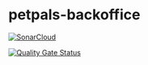 # petpals-backoffice
[![SonarCloud](https://sonarcloud.io/images/project_badges/sonarcloud-orange.svg)](https://sonarcloud.io/summary/new_code?id=From-pets-to-pals_petpals-backoffice)

[![Quality Gate Status](https://sonarcloud.io/api/project_badges/measure?project=From-pets-to-pals_petpals-backoffice&metric=alert_status&token=6d43e092aea4a37944979b85c32d9b86d5d22ba9)](https://sonarcloud.io/summary/new_code?id=From-pets-to-pals_petpals-backoffice)
